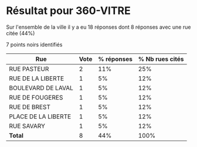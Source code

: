 # Résultat pour 360-VITRE

Sur l'ensemble de la ville il y a eu 18 réponses dont 8 réponses avec une rue citée (44%)

7 points noirs identifiés

| Rue | Vote | % réponses | % Nb rues cités|
|-----|------|------------|----------------|
| RUE PASTEUR | 2 | 11% | 25%|
| RUE DE LA LIBERTE | 1 | 5% | 12%|
| BOULEVARD DE LAVAL | 1 | 5% | 12%|
| RUE DE FOUGERES | 1 | 5% | 12%|
| RUE DE BREST | 1 | 5% | 12%|
| PLACE DE LA LIBERTE | 1 | 5% | 12%|
| RUE SAVARY | 1 | 5% | 12%|
| **Total** | 8 | 44% | 100%|
